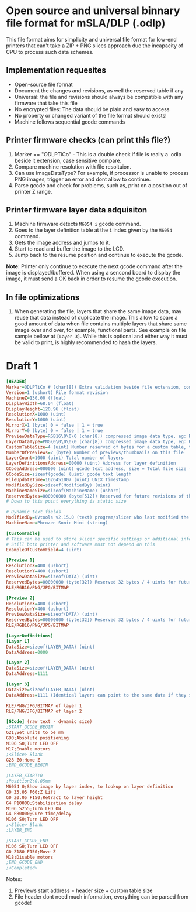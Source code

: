 # Open source and universal binnary file format for mSLA/DLP (.odlp)

This file format aims for simplicity and universal file format for low-end printers that can't take
a ZIP + PNG slices approach due the incapacity of CPU to process such data schemes.

## Implementation requesites

- Open-source file format
- Document the changes and revisions, as well the reserved table if any
- Universal: the file and revisions should always be compatible with any firmware that take this file
- No encrypted files: The data should be plain and easy to access
- No property or changed variant of the file format should exists!
- Machine follows sequential gcode commands

## Printer firmware checks (can print this file?)

1. Marker == "ODLPTiCo" - This is a double check if file is really a .odlp beside it extension, case sensitive compare.
1. Compare machine resolution with file resoltuion.
2. Can use ImageDataType? For example, if processor is unable to process PNG images, trigger an error and dont allow to continue.
3. Parse gcode and check for problems, such as, print on a position out of printer Z range.

## Printer firmware layer data adquisiton

1. Machine firmware detects `M6054 i` gcode command.
2. Goes to the layer definition table at the `i` index given by the `M6054` command.
3. Gets the image address and jumps to it.
4. Start to read and buffer the image to the LCD.
5. Jump back to the resume position and continue to execute the gcode.

**Note:** Printer only continue to execute the next gcode command after the image is displayed/buffered. 
When using a sencond board to display the image, it must send a OK back in order to resume the gcode execution.

## In file optimizations

1. When generating the file, layers that share the same image data, may reuse that data instead of duplicate the image. 
This allow to spare a good amount of data when file contains multiple layers that share same image over and over, for example, functional parts.
See example on file sample bellow at `[Layer 3]`.
While this is optional and either way it must be valid to print, is highly recommended to hash the layers.


# Draft 1

```ini
[HEADER]
Marker=ODLPTiCo # (char[8]) Extra validation beside file extension, constant
Version=1 (ushort) File format revision
MachineZ=130.00 (float)
DisplayWidth=68.04 (float)
DisplayHeight=120.96 (float)
ResolutionX=1080 (uint)
ResolutionY=1080 (uint)
MirrorX=1 (byte) 0 = false | 1 = true
MirrorY=0 (byte) 0 = false | 1 = true
PreviewDataType=RGB16\0\0\0 (char[8]) compressed image data type, eg: RLE-XXX or RGB16 or PNG or JPG or BITMAP OR other?
LayerDataType=PNG\0\0\0\0\0 (char[8]) compressed image data type, eg: RLE-XXX or PNG or JPG or BITMAP OR other?
CustomTableSize=4 (uint) Number reserved of bytes for a custom table, this can be used for custom use of each brand, but not important for general file format
NumberOfPreviews=2 (byte) Number of previews/thumbnails on this file
LayerCount=1000 (uint) Total number of layers
LayerDefinitionsAddress=00000 (uint) Address for layer definition
GCodeAddress=000000 (uint) gcode text address, size = Total file size - GCodeAddress
GCodeSize=sizeof(gcode) (uint) gcode text length
FileUpdateTime=1626451007 (uint) UNIX Timestamp
ModifiedBySize=sizeof(ModifiedBy) (uint)
MachineNameSize=sizeof(MachineName) (ushort)
ReservedBytes=000000000 (byte[512]) Reserved for future revisions of the file format
# Down to this point everything is static size

# Dynamic text fields
ModifiedBy=UVtools v2.15.0 (text) program/slicer who last modified the file
MachineName=Phrozen Sonic Mini (string)

[CustomTable]
# This can be used to store slicer specific settings or additional information
# Still both printer and software must not depend on this
ExampleOfCustomField=4 (uint)

[Preview 1]
ResolutionX=400 (ushort)
ResolutionY=400 (ushort)
PreviewDataSize=sizeof(DATA) (uint)
ReservedBytes=00000000 (byte[32]) Reserved 32 bytes / 4 uints for future use
RLE/RGB16/PNG/JPG/BITMAP

[Preview 2]
ResolutionX=400 (ushort)
ResolutionY=400 (ushort)
PreviewDataSize=sizeof(DATA) (uint)
ReservedBytes=00000000 (byte[32]) Reserved 32 bytes / 4 uints for future use
RLE/RGB16/PNG/JPG/BITMAP

[LayerDefinitions]
[Layer 1]
DataSize=sizeof(LAYER_DATA) (uint)
DataAddress=0000

[Layer 2]
DataSize=sizeof(LAYER_DATA) (uint)
DataAddress=1111

[Layer 3]
DataSize=sizeof(LAYER_DATA) (uint)
DataAddress=1111 (Identical layers can point to the same data if they share the same image, sparing space on file)

RLE/PNG/JPG/BITMAP of layer 1
RLE/PNG/JPG/BITMAP of layer 2

[GCode] (raw text - dynamic size)
;START_GCODE_BEGIN
G21;Set units to be mm
G90;Absolute positioning
M106 S0;Turn LED OFF
M17;Enable motors
;<Slice> Blank
G28 Z0;Home Z
;END_GCODE_BEGIN

;LAYER_START:0
;PositionZ:0.05mm
M6054 0;Show image by layer index, to lookup on layer definition
G0 Z5.05 F60;Z Lift
G0 Z0.05 F150;Retract to layer height
G4 P10000;Stabilization delay
M106 S255;Turn LED ON
G4 P80000;Cure time/delay
M106 S0;Turn LED OFF
;<Slice> Blank
;LAYER_END

;START_GCODE_END
M106 S0;Turn LED OFF
G0 Z180 F150;Move Z
M18;Disable motors
;END_GCODE_END
;<Completed>
```


Notes:
1) Previews start address = header size + custom table size
2) File header dont need much information, everything can be parsed from gcode!
